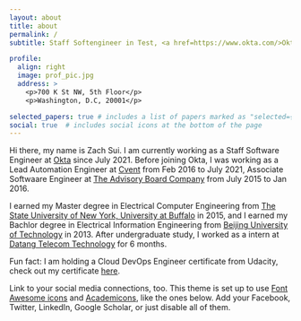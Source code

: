 ```yaml
---
layout: about
title: about
permalink: /
subtitle: Staff Softengineer in Test, <a href=https://www.okta.com/>Okta, Inc.</a>

profile:
  align: right
  image: prof_pic.jpg
  address: >
    <p>700 K St NW, 5th Floor</p>
    <p>Washington, D.C, 20001</p>

selected_papers: true # includes a list of papers marked as "selected={true}"
social: true  # includes social icons at the bottom of the page
---
```


Hi there, my name is Zach Sui. I am currently working as a Staff Software Engineer at [Okta](https://www.okta.com) since July 2021. Before joining Okta, I was working as a Lead Automation Engineer at [Cvent](https://www.cvent.com) from Feb 2016 to July 2021, Associate Softwaare Engineer at [The Advisory Board Company](https://www.advisory.com/) from July 2015 to Jan 2016.

I earned my Master degree in Electrical Computer Engineering from [The State University of New York, University at Buffalo](https://www.buffalo.edu/) in 2015, and I earned my Bachlor degree in Electrical Information Engineering from [Beijing University of Technology](https://www.bjut.edu.cn/) in 2013. After undergraduate study, I worked as a intern at [Datang Telecom Technology](https://www.datang.com/) for 6 months.


Fun fact: I am holding a Cloud DevOps Engineer certificate from Udacity, check out my certificate [here](https://graduation.udacity.com/confirm/RTTSRJKE).


Link to your social media connections, too. This theme is set up to use [Font Awesome icons](http://fortawesome.github.io/Font-Awesome/) and [Academicons](https://jpswalsh.github.io/academicons/), like the ones below. Add your Facebook, Twitter, LinkedIn, Google Scholar, or just disable all of them.
